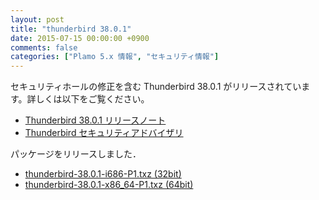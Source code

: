 ```yaml
---
layout: post
title: "thunderbird 38.0.1"
date: 2015-07-15 00:00:00 +0900
comments: false
categories: ["Plamo 5.x 情報", "セキュリティ情報"]
---
```

セキュリティホールの修正を含む Thunderbird 38.0.1 がリリースされています。詳しくは以下をご覧ください。

* [Thunderbird 38.0.1 リリースノート](http://www.mozilla.jp/thunderbird/38.0.1/releasenotes/)
* [Thunderbird セキュリティアドバイザリ](http://www.mozilla-japan.org/security/known-vulnerabilities/thunderbird.html)

パッケージをリリースしました．

* [thunderbird-38.0.1-i686-P1.txz (32bit)](ftp://plamo.linet.gr.jp/pub/Plamo-5.x/x86/plamo/04_xapps/thunderbird-38.0.1-i686-P1.txz)
* [thunderbird-38.0.1-x86_64-P1.txz (64bit)](ftp://plamo.linet.gr.jp/pub/Plamo-5.x/x86_64/plamo/04_xapps/thunderbird-38.0.1-x86_64-P1.txz)
